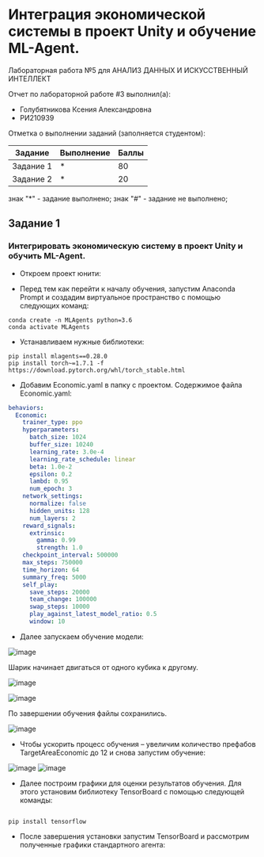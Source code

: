 # Интеграция экономической системы в проект Unity и обучение ML-Agent. 
Лабораторная работа №5 для АНАЛИЗ ДАННЫХ И ИСКУССТВЕННЫЙ ИНТЕЛЛЕКТ

Отчет по лабораторной работе #3 выполнил(а):
- Голубятникова Ксения Александровна
- РИ210939

Отметка о выполнении заданий (заполняется студентом):

| Задание | Выполнение | Баллы |
| ------ | ------ | ------ |
| Задание 1 | * | 80 |
| Задание 2 | * | 20 |

знак "*" - задание выполнено; знак "#" - задание не выполнено;


## Задание 1
### Интегрировать экономическую систему в проект Unity и обучить ML-Agent.

- Откроем проект юнити:

- Перед тем как перейти к началу обучения, запустим Anaconda Prompt и создадим виртуальное пространство с помощью следующих команд:
```
conda create -n MLAgents python=3.6
conda activate MLAgents
```

- Устанавливаем нужные библиотеки:
```
pip install mlagents==0.28.0
pip install torch~=1.7.1 -f https://download.pytorch.org/whl/torch_stable.html

```
- Добавим Economic.yaml в папку с проектом. Содержимое файла Economic.yaml:

```yaml
behaviors:
  Economic:
    trainer_type: ppo
    hyperparameters:
      batch_size: 1024
      buffer_size: 10240
      learning_rate: 3.0e-4
      learning_rate_schedule: linear
      beta: 1.0e-2
      epsilon: 0.2
      lambd: 0.95
      num_epoch: 3      
    network_settings:
      normalize: false
      hidden_units: 128
      num_layers: 2
    reward_signals:
      extrinsic:
        gamma: 0.99
        strength: 1.0
    checkpoint_interval: 500000
    max_steps: 750000
    time_horizon: 64
    summary_freq: 5000
    self_play:
      save_steps: 20000
      team_change: 100000
      swap_steps: 10000
      play_against_latest_model_ratio: 0.5
      window: 10
```

- Далее запускаем обучение модели:

![image](https://user-images.githubusercontent.com/114469025/208480239-9cedf40c-0e9d-4a1b-9a12-dc7761f253e4.png)

Шарик начинает двигаться от одного кубика к другому.

![image](https://user-images.githubusercontent.com/114469025/208475491-2d849baa-c793-4f5f-86ec-dee72eed7d4d.png)

![image](https://user-images.githubusercontent.com/114469025/208475542-d6e0ceb4-049c-493f-bc84-1036e304bcd7.png)

По завершении обучения файлы сохранились.

![image](https://user-images.githubusercontent.com/114469025/208476018-2bba1695-bfa1-492e-82c8-ea0e56bb45e2.png)

- Чтобы ускорить процесс обучения – увеличим количество префабов TargetAreaEconomic до 12 и снова запустим обучение:

![image](https://user-images.githubusercontent.com/114469025/208480438-b089ed6f-83cb-4b0f-a864-2b6a0ed5aff4.png)
![image](https://user-images.githubusercontent.com/114469025/208480471-2a789d11-2921-448e-a78f-c3bb5048c00b.png)

- Далее построим графики для оценки результатов обучения. Для этого установим библиотеку TensorBoard с помощью следующей команды:
```

pip install tensorflow

```
- После завершения установки запустим TensorBoard и рассмотрим полученные графики стандартного агента:


